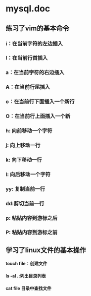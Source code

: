 # mysql.doc
## 练习了vim的基本命令
### i：在当前字符的左边插入
### I：在当前行首插入
### a：在当前字符的右边插入
### A：在当前行尾插入
### o：在当前行下面插入一个新行
### O：在当前行上面插入一个新
### h: 向前移动一个字符
### j: 向上移动一行
### k: 向下移动一行
### l: 向后移动一个字符
### yy: 复制当前一行
### dd:剪切当前一行
### p: 粘贴内容到游标之后
### P: 粘贴内容到游标之前
## 学习了linux文件的基本操作
#### touch  file：创建文件
#### ls -al  .:列出目录列表
#### cat  file 目录中查找文件
